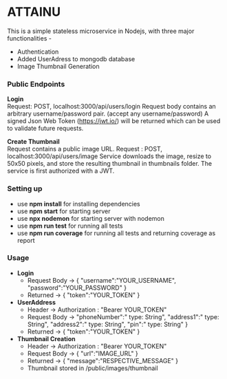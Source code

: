 # ATTAINU
This is a simple stateless microservice in Nodejs, with three major functionalities -
- Authentication
- Added UserAdress to mongodb database
- Image Thumbnail Generation

### Public Endpoints
**Login**<br>
Request:  POST, localhost:3000/api/users/login
Request body contains an arbitrary username/password pair. (accept any username/password)
A signed Json Web Token (https://jwt.io/) will be returned which can be used to validate future requests.

**Create Thumbnail**<br>
Request contains a public image URL.
Request : POST, localhost:3000/api/users/image
Service downloads the image, resize to 50x50 pixels, and store the resulting thumbnail in thumbnails folder.
The service is first authorized with a JWT.

### Setting up
- use **npm install** for installing dependencies
- use **npm start** for starting server
- use **npx nodemon** for starting server with nodemon
- use **npm run test** for running all tests
- use **npm run coverage** for running all tests and returning coverage as report

### Usage
- **Login**
  - Request Body -> { "username":"YOUR_USERNAME", "password":"YOUR_PASSWORD" }
  - Returned -> { "token":"YOUR_TOKEN" }
- **UserAddress**
  - Header -> Authorization : "Bearer YOUR_TOKEN"
  - Request Body ->  	"phoneNumber":" type: String",
       "address1":" type: String",
       "address2":" type: String",
        "pin":" type: String"
        }
  - Returned -> { "token":"YOUR_TOKEN" }
- **Thumbnail Creation**
  - Header -> Authorization : "Bearer YOUR_TOKEN"
  - Request Body -> { "url":"IMAGE_URL" }
  - Returned -> { "message":"RESPECTIVE_MESSAGE" }
  - Thumbnail stored in /public/images/thumbnail
  
